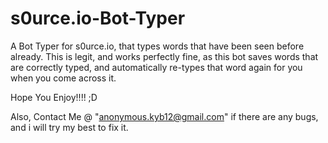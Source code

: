 # s0urce.io-Bot-Typer
A Bot Typer for s0urce.io, that types words that have been seen before already. This is legit, and works perfectly fine, as this bot saves words that are correctly typed, and automatically re-types that word again for you when you come across it.

Hope You Enjoy!!!! ;D

Also, Contact Me @ "anonymous.kyb12@gmail.com" if there are any bugs, and i will try my best to fix it.
